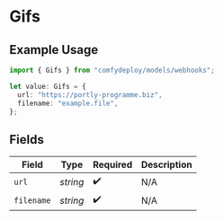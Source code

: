 # Gifs

## Example Usage

```typescript
import { Gifs } from "comfydeploy/models/webhooks";

let value: Gifs = {
  url: "https://portly-programme.biz",
  filename: "example.file",
};
```

## Fields

| Field              | Type               | Required           | Description        |
| ------------------ | ------------------ | ------------------ | ------------------ |
| `url`              | *string*           | :heavy_check_mark: | N/A                |
| `filename`         | *string*           | :heavy_check_mark: | N/A                |